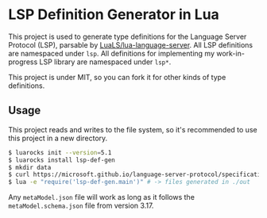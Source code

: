 # LSP Definition Generator in Lua

This project is used to generate type definitions for the Language Server
Protocol (LSP), parsable by
[LuaLS/lua-language-server](https://github.com/LuaLS/lua-language-server).
All LSP definitions are namespaced under `lsp`. All definitions for
implementing my work-in-progress LSP library are namespaced under `lsp*`.

This project is under MIT, so you can fork it for other kinds of type
definitions.

## Usage

This project reads and writes to the file system, so it's recommended
to use this project in a new directory.

```sh
$ luarocks init --version=5.1
$ luarocks install lsp-def-gen
$ mkdir data
$ curl https://microsoft.github.io/language-server-protocol/specifications/lsp/3.17/metaModel/metaModel.json -o data/metaModel.json
$ lua -e "require('lsp-def-gen.main')" # -> files generated in ./out
```

Any `metaModel.json` file will work as long as it follows the
`metaModel.schema.json` file from version 3.17.
